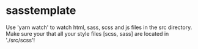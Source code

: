 # sasstemplate

Use 'yarn watch' to watch html, sass, scss and js files in the src directory. Make sure your that all your style files [scss, sass] are located in './src/scss'!
